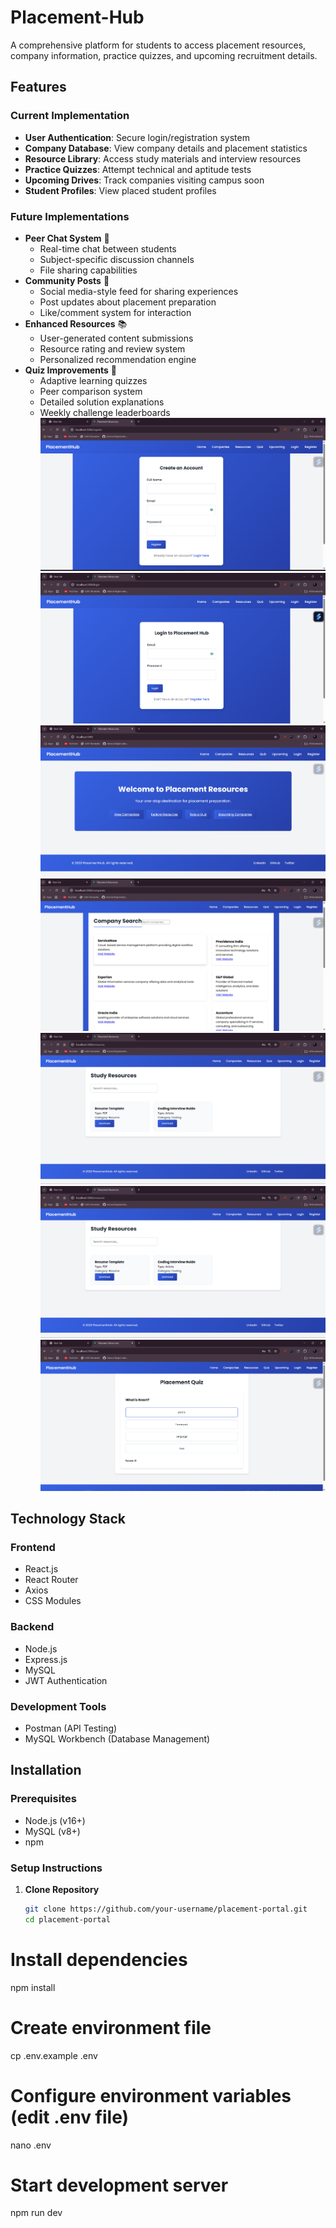 # Placement-Hub

A comprehensive platform for students to access placement resources, company information, practice quizzes, and upcoming recruitment details.

## Features

### Current Implementation
- **User Authentication**: Secure login/registration system
- **Company Database**: View company details and placement statistics
- **Resource Library**: Access study materials and interview resources
- **Practice Quizzes**: Attempt technical and aptitude tests
- **Upcoming Drives**: Track companies visiting campus soon
- **Student Profiles**: View placed student profiles

### Future Implementations
- **Peer Chat System** 💬
  - Real-time chat between students
  - Subject-specific discussion channels
  - File sharing capabilities
- **Community Posts** 📢
  - Social media-style feed for sharing experiences
  - Post updates about placement preparation
  - Like/comment system for interaction
- **Enhanced Resources** 📚
  - User-generated content submissions
  - Resource rating and review system
  - Personalized recommendation engine
- **Quiz Improvements** 🧠
  - Adaptive learning quizzes
  - Peer comparison system
  - Detailed solution explanations
  - Weekly challenge leaderboards
![Screenshot 2025-03-18 093534](images/Screenshot%202025-03-18%20093534.png)
![Screenshot 2025-03-18 093548](images/Screenshot%202025-03-18%20093548.png)
![Screenshot 2025-03-18 093603](images/Screenshot%202025-03-18%20093603.png)
![Screenshot 2025-03-18 093715](images/Screenshot%202025-03-18%20093715.png)
![Screenshot 2025-03-18 093759](images/Screenshot%202025-03-18%20093759.png)
![Screenshot 2025-03-18 093759](images/Screenshot%202025-03-18%20093759.png)
![Screenshot 2025-03-18 093815](images/Screenshot%202025-03-18%20093815.png)
## Technology Stack

### Frontend
- React.js
- React Router
- Axios
- CSS Modules

### Backend
- Node.js
- Express.js
- MySQL
- JWT Authentication

### Development Tools
- Postman (API Testing)
- MySQL Workbench (Database Management)

## Installation

### Prerequisites
- Node.js (v16+)
- MySQL (v8+)
- npm

### Setup Instructions

1. **Clone Repository**
   ```bash
   git clone https://github.com/your-username/placement-portal.git
   cd placement-portal
# Install dependencies
npm install

# Create environment file
cp .env.example .env

# Configure environment variables (edit .env file)
nano .env

# Start development server
npm run dev
